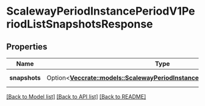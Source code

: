 # ScalewayPeriodInstancePeriodV1PeriodListSnapshotsResponse

## Properties

Name | Type | Description | Notes
------------ | ------------- | ------------- | -------------
**snapshots** | Option<[**Vec<crate::models::ScalewayPeriodInstancePeriodV1PeriodSnapshot>**](scaleway.instance.v1.Snapshot.md)> | List of snapshots | [optional]

[[Back to Model list]](../README.md#documentation-for-models) [[Back to API list]](../README.md#documentation-for-api-endpoints) [[Back to README]](../README.md)


